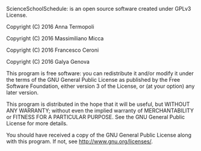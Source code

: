 ScienceSchoolSchedule: is an open source software created under GPLv3 License.

Copyright (C) 2016 Anna Termopoli

Copyright (C) 2016 Massimiliano Micca

Copyright (C) 2016 Francesco Ceroni

Copyright (C) 2016 Galya Genova

This program is free software: you can redistribute it and/or modify
it under the terms of the GNU General Public License as published by
the Free Software Foundation, either version 3 of the License, or
(at your option) any later version.

This program is distributed in the hope that it will be useful,
but WITHOUT ANY WARRANTY; without even the implied warranty of
MERCHANTABILITY or FITNESS FOR A PARTICULAR PURPOSE.  See the
GNU General Public License for more details.

You should have received a copy of the GNU General Public License
along with this program.  If not, see <http://www.gnu.org/licenses/>.